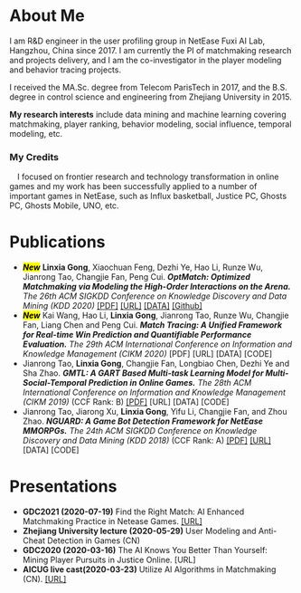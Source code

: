 <!--
 * 
 * 
 * @Author: Linxia GONG 巩琳霞 (linxiagong@gmail.com)
 * @Date: 2020-07-22 14:16:28
 * @LastEditors: Linxia GONG 巩琳霞
 * @LastEditTime: 2021-04-22 15:21:19
-->
# About Me
I am R&D engineer in the user profiling group in NetEase Fuxi AI Lab, Hangzhou, China since 2017.
I am currently the PI of matchmaking research and projects delivery, and I am the co-investigator in the player modeling and behavior tracing projects.

I received the MA.Sc. degree from Telecom ParisTech in 2017, and the B.S. degree in control science and engineering from Zhejiang University in 2015.

<b>My research interests</b> include data mining and machine learning covering matchmaking, player ranking, behavior modeling, social influence, temporal modeling, etc.
        
### My Credits
&emsp;I focused on frontier research and technology transformation in online games and my work has been successfully applied to a number of important games in NetEase, such as Influx basketball, Justice PC, Ghosts PC, Ghosts Mobile, UNO, etc.


# Publications
- ***<mark>New</mark>*** <b>Linxia Gong</b>, Xiaochuan Feng, Dezhi Ye, Hao Li, Runze Wu, Jianrong Tao, Changjie Fan, Peng Cui. *<strong>OptMatch: Optimized Matchmaking via Modeling the High-Order Interactions on the Arena.</strong> The 26th ACM SIGKDD Conference on Knowledge Discovery and Data Mining (KDD 2020)* [[PDF]](./myPapers/KDD2020_OptMatch.pdf) [[URL]](https://www.kdd.org/kdd2020/accepted-papers/view/optmatch-optimized-matchmaking-via-modeling-the-high-order-interactions-on-) [[DATA]](./OptMatch/data_analysis/) [[Github]](./OptMatch/)
- ***<mark>New</mark>*** Kai Wang, Hao Li, <b>Linxia Gong</b>, Jianrong Tao, Runze Wu, Changjie Fan, Liang Chen and Peng Cui. *<strong>Match Tracing: A Unified Framework for Real-time Win Prediction and Quantifiable Performance Evaluation.</strong> The 29th ACM International Conference on Information and Knowledge Management (CIKM 2020)* [PDF] [URL] [DATA] [CODE]
- Jianrong Tao, <b>Linxia Gong</b>, Changjie Fan, Longbiao Chen, Dezhi Ye and Sha Zhao. *<strong>GMTL: A GART Based Multi-task Learning Model for Multi-Social-Temporal Prediction in Online Games.</strong> The 28th ACM International Conference on Information and Knowledge Management (CIKM 2019)* (CCF Rank: B) [\[PDF\]](./myPapers/CIKM2019_GMTL.pdf) [URL] [DATA] [CODE]
- Jianrong Tao, Jiarong Xu, <b>Linxia Gong</b>, Yifu Li, Changjie Fan, and Zhou Zhao. *<strong>NGUARD: A Game Bot Detection Framework for NetEase MMORPGs.</strong> The 24th ACM SIGKDD Conference on Knowledge Discovery and Data Mining (KDD 2018)* (CCF Rank: A) [\[PDF\]](./myPapers/KDD2018_NGUARD.pdf) [\[URL\]](http://www.kdd.org/kdd2018/accepted-papers/view/nguard-a-game-bot-detection-framework-for-netease-mmorpgs) [DATA] [CODE]

# Presentations
- <strong>GDC2021 (2020-07-19)</strong> Find the Right Match: AI Enhanced Matchmaking Practice in Netease Games. [\[URL\]](https://schedule.gdconf.com/session/find-the-right-match-ai-enhanced-matchmaking-practice-in-netease-games/878302)
- <strong>Zhejiang University lecture (2020-05-29)</strong> User Modeling and Anti-Cheat Detection in Games (CN)
- <strong>GDC2020 (2020-03-16)</strong> The AI Knows You Better Than Yourself: Mining Player Pursuits in Justice Online. [URL]
- <strong>AICUG live cast(2020-03-23)</strong> Utilize AI Algorithms in Matchmaking (CN). [\[URL\]](https://mp.weixin.qq.com/s/rPYfe2YYcTyUw2aSHjw_0g)

